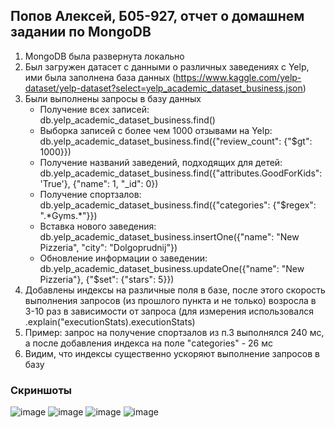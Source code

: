 ## **Попов Алексей, Б05-927, отчет о домашнем задании по MongoDB**

1. MongoDB была развернута локально
2. Был загружен датасет с данными о различных заведениях с Yelp, ими была заполнена база данных (https://www.kaggle.com/yelp-dataset/yelp-dataset?select=yelp_academic_dataset_business.json)
3. Были выполнены запросы в базу данных
   - Получение всех записей: db.yelp_academic_dataset_business.find()
   - Выборка записей с более чем 1000 отзывами на Yelp: db.yelp_academic_dataset_business.find({"review_count": {"$gt": 1000}})
   - Получение названий заведений, подходящих для детей: db.yelp_academic_dataset_business.find({"attributes.GoodForKids": 'True'}, {"name": 1, "_id": 0})
   - Получение спортзалов:  db.yelp_academic_dataset_business.find({"categories": {"$regex": "\.*Gyms.\*"}})
   - Вставка нового заведения: db.yelp_academic_dataset_business.insertOne({"name": "New Pizzeria", "city": "Dolgoprudnij"})
   - Обновление информации о заведении: db.yelp_academic_dataset_business.updateOne({"name": "New Pizzeria"}, {"$set": {"stars": 5}})
4. Добавлены индексы на различные поля в базе, после этого скорость выполнения запросов (из прошлого пункта и не только) возросла в 3-10 раз в зависимости от запроса (для измерения использовался .explain("executionStats).executionStats)
5. Пример: запрос на получение спортзалов из п.3 выполнялся 240 мс, а после добавления индекса на поле "categories" - 26 мс
6. Видим, что индексы существенно ускоряют выполнение запросов в базу

### **Скриншоты**
![image](https://user-images.githubusercontent.com/56634370/157679861-2744acf6-64c5-4313-8761-fd02f506b21d.png)
![image](https://user-images.githubusercontent.com/56634370/157679940-c8796468-686b-4f34-aaf9-315361f08d5f.png)
![image](https://user-images.githubusercontent.com/56634370/157679989-f9122e36-dd16-4f8e-94db-6a26feec0a7c.png)
![image](https://user-images.githubusercontent.com/56634370/157680099-92163934-aa87-4609-91e1-7bbb51dbf2f9.png)
